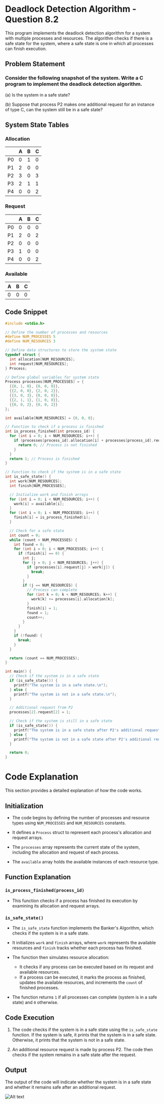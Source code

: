 # Deadlock Detection Algorithm - Question 8.2

This program implements the deadlock detection algorithm for a system with multiple processes and resources. The algorithm checks if there is a safe state for the system, where a safe state is one in which all processes can finish execution.

## Problem Statement

### Consider the following snapshot of the system. Write a C program to implement the deadlock detection algorithm.

(a) Is the system in a safe state?

(b) Suppose that process P2 makes one additional request for an instance of type C, can the system still be in a safe state?

## System State Tables

### Allocation 

| | A | B | C |
|-|-|-|-|  
| P0 | 0 | 1 | 0 |
| P1 | 2 | 0 | 0 |  
| P2 | 3 | 0 | 3 |
| P3 | 2 | 1 | 1 |
| P4 | 0 | 0 | 2 |

### Request

| | A | B | C |
|-|-|-|-|
| P0 | 0 | 0 | 0 |  
| P1 | 2 | 0 | 2 |
| P2 | 0 | 0 | 0 |
| P3 | 1 | 0 | 0 |
| P4 | 0 | 0 | 2 |

### Available

| A | B | C |
|-|-|-|
| 0 | 0 | 0 |

## Code Snippet

```c
#include <stdio.h>

// Define the number of processes and resources
#define NUM_PROCESSES 5
#define NUM_RESOURCES 3

// Define data structures to store the system state
typedef struct {
  int allocation[NUM_RESOURCES];
  int request[NUM_RESOURCES];
} Process;

// Define global variables for system state
Process processes[NUM_PROCESSES] = {
  {{0, 1, 0}, {0, 0, 0}}, 
  {{2, 0, 0}, {2, 0, 2}},
  {{3, 0, 3}, {0, 0, 0}},
  {{2, 1, 1}, {1, 0, 0}},
  {{0, 0, 2}, {0, 0, 2}}
};

int available[NUM_RESOURCES] = {0, 0, 0};

// Function to check if a process is finished
int is_process_finished(int process_id) {
  for (int i = 0; i < NUM_RESOURCES; i++) {
    if (processes[process_id].allocation[i] + processes[process_id].request[i] != 0) {
      return 0; // Process is not finished
    }
  }
  return 1; // Process is finished
}

// Function to check if the system is in a safe state
int is_safe_state() {
  int work[NUM_RESOURCES];
  int finish[NUM_PROCESSES];

  // Initialize work and finish arrays
  for (int i = 0; i < NUM_RESOURCES; i++) {
    work[i] = available[i];
  }
  for (int i = 0; i < NUM_PROCESSES; i++) {
    finish[i] = is_process_finished(i);
  }

  // Check for a safe state
  int count = 0;
  while (count < NUM_PROCESSES) {
    int found = 0;
    for (int i = 0; i < NUM_PROCESSES; i++) {
      if (finish[i] == 0) {
        int j;
        for (j = 0; j < NUM_RESOURCES; j++) {
          if (processes[i].request[j] > work[j]) {
            break;
          }
        }
        if (j == NUM_RESOURCES) {
          // Process can complete
          for (int k = 0; k < NUM_RESOURCES; k++) {
            work[k] += processes[i].allocation[k];
          }
          finish[i] = 1;
          found = 1;
          count++;
        }
      }
    }
    if (!found) {
      break;
    }
  }

  return (count == NUM_PROCESSES);
}

int main() {
  // Check if the system is in a safe state
  if (is_safe_state()) {
    printf("The system is in a safe state.\n");
  } else {
    printf("The system is not in a safe state.\n");
  }

  // Additional request from P2
  processes[2].request[2] = 1;

  // Check if the system is still in a safe state
  if (is_safe_state()) {
    printf("The system is in a safe state after P2's additional request.\n");
  } else {
    printf("The system is not in a safe state after P2's additional request.\n");
  }

  return 0;
}

```
# Code Explanation

This section provides a detailed explanation of how the code works.

## Initialization

- The code begins by defining the number of processes and resource types using `NUM_PROCESSES` and `NUM_RESOURCES` constants.

- It defines a `Process` struct to represent each process's allocation and request arrays.

- The `processes` array represents the current state of the system, including the allocation and request of each process.

- The `available` array holds the available instances of each resource type.

## Function Explanation

### `is_process_finished(process_id)`

- This function checks if a process has finished its execution by examining its allocation and request arrays.

### `is_safe_state()`

- The `is_safe_state` function implements the Banker's Algorithm, which checks if the system is in a safe state.

- It initializes `work` and `finish` arrays, where `work` represents the available resources and `finish` tracks whether each process has finished.

- The function then simulates resource allocation:
  - It checks if any process can be executed based on its request and available resources.
  - If a process can be executed, it marks the process as finished, updates the available resources, and increments the `count` of finished processes.

- The function returns `1` if all processes can complete (system is in a safe state) and `0` otherwise.

## Code Execution

1. The code checks if the system is in a safe state using the `is_safe_state` function. If the system is safe, it prints that the system is in a safe state. Otherwise, it prints that the system is not in a safe state.

2. An additional resource request is made by process P2. The code then checks if the system remains in a safe state after the request.

## Output

The output of the code will indicate whether the system is in a safe state and whether it remains safe after an additional request.

![Alt text](/KartabyaKrishna/Assets/week8_2.png)

